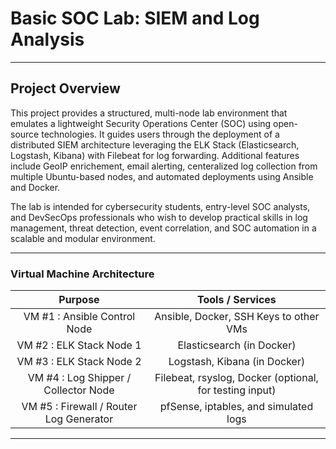 # Basic SOC Lab: SIEM and Log Analysis

---

## Project Overview

This project provides a structured, multi-node lab environment that emulates a lightweight Security Operations Center (SOC) using open-source technologies. It guides users through the deployment of a distributed SIEM architecture leveraging the ELK Stack (Elasticsearch, Logstash, Kibana) with Filebeat for log forwarding. Additional features include GeoIP enrichement, email alerting, centeralized log collection from multiple Ubuntu-based nodes, and automated deployments using Ansible and Docker. 

The lab is intended for cybersecurity students, entry-level SOC analysts, and DevSecOps professionals who wish to develop practical skills in log management, threat detection, event correlation, and SOC automation in a scalable and modular environment. 

--- 

### Virtual Machine Architecture

| **Purpose** | **Tools / Services** |
| :---: | :---: |
| VM #1 : Ansible Control Node | Ansible, Docker, SSH Keys to other VMs |
| VM #2 : ELK Stack Node 1 | Elasticsearch (in Docker) |
| VM #3 : ELK Stack Node 2 | Logstash, Kibana (in Docker) | 
| VM #4 : Log Shipper / Collector Node | Filebeat, rsyslog, Docker (optional, for testing input) | 
| VM #5 : Firewall / Router Log Generator | pfSense, iptables, and simulated logs | 

---

